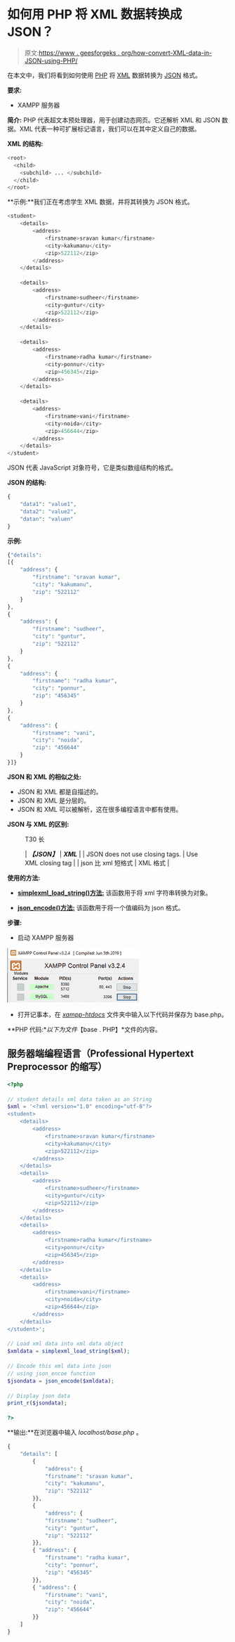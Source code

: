 # 如何用 PHP 将 XML 数据转换成 JSON？

> 原文:[https://www . geesforgeks . org/how-convert-XML-data-in-JSON-using-PHP/](https://www.geeksforgeeks.org/how-to-convert-xml-data-into-json-using-php/)

在本文中，我们将看到如何使用 [PHP](https://www.geeksforgeeks.org/php-tutorials/) 将 [XML](https://www.geeksforgeeks.org/xml-basics/) 数据转换为 [JSON](https://www.geeksforgeeks.org/javascript-json/) 格式。

**要求:**

*   XAMPP 服务器

**简介:** PHP 代表超文本预处理器，用于创建动态网页。它还解析 XML 和 JSON 数据。XML 代表一种可扩展标记语言，我们可以在其中定义自己的数据。

**XML 的结构:**

```php
<root> 
  <child>
    <subchild> ... </subchild>
  </child>
</root>

```

**示例:**我们正在考虑学生 XML 数据，并将其转换为 JSON 格式。

```php
<student>
    <details>
        <address>
            <firstname>sravan kumar</firstname>
            <city>kakumanu</city>
            <zip>522112</zip>
        </address>
    </details>

    <details>
        <address>
            <firstname>sudheer</firstname>
            <city>guntur</city>
            <zip>522112</zip>
        </address>
    </details>

    <details>
        <address>
            <firstname>radha kumar</firstname>
            <city>ponnur</city>
            <zip>456345</zip>
        </address>
    </details>

    <details>
        <address>
            <firstname>vani</firstname>
            <city>noida</city>
            <zip>456644</zip>
        </address>
    </details>
</student>

```

JSON 代表 JavaScript 对象符号，它是类似数组结构的格式。

**JSON 的结构:**

```php
{ 
    "data1": "value1",
    "data2": "value2",
    "datan": "valuen"
}

```

**示例:**

```php
{"details":
[{ 
    "address": { 
        "firstname": "sravan kumar", 
        "city": "kakumanu", 
        "zip": "522112" 
    }
},
{ 
    "address": { 
        "firstname": "sudheer", 
        "city": "guntur", 
        "zip": "522112" 
    } 
},
{ 
    "address": { 
        "firstname": "radha kumar", 
        "city": "ponnur", 
        "zip": "456345" 
    } 
},
{ 
    "address": { 
        "firstname": "vani", 
        "city": "noida", 
        "zip": "456644" 
    } 
}]}

```

**JSON 和 XML 的相似之处:**

*   JSON 和 XML 都是自描述的。
*   JSON 和 XML 是分层的。
*   JSON 和 XML 可以被解析，这在很多编程语言中都有使用。

**JSON 与 XML 的区别:**

<figure class="table">T30 长

| ***【JSON】*** | ***XML*** |
| JSON does not use closing tags. | Use XML closing tag |
| json 比 xml 短格式 | XML 格式 |

</figure>

**使用的方法:**

*   [**simplexml_load_string()方法:**](https://www.geeksforgeeks.org/php-simplexml_load_string-function/) 该函数用于将 xml 字符串转换为对象。

*   [**json_encode()方法:**](https://www.geeksforgeeks.org/php-json_encode-function/) 该函数用于将一个值编码为 json 格式。

**步骤:**

*   启动 XAMPP 服务器

![](img/c8acb0f915fbbba78d7d3f3f967f7260.png)

*   打开记事本，在 *<u>xampp-htdocs</u>* 文件夹中输入以下代码并保存为 base.php。

**PHP 代码:**以下为文件*【base . PHP】*文件的内容。

## 服务器端编程语言（Professional Hypertext Preprocessor 的缩写）

```php
<?php

// student details xml data taken as an String
$xml = '<?xml version="1.0" encoding="utf-8"?>
<student>
    <details>
        <address>
            <firstname>sravan kumar</firstname>
            <city>kakumanu</city>
            <zip>522112</zip>
        </address>
    </details>
    <details>
        <address>
            <firstname>sudheer</firstname>
            <city>guntur</city>
            <zip>522112</zip>
        </address>
    </details>
    <details>
        <address>
            <firstname>radha kumar</firstname>
            <city>ponnur</city>
            <zip>456345</zip>
        </address>
    </details>
    <details>
        <address>
            <firstname>vani</firstname>
            <city>noida</city>
            <zip>456644</zip>
        </address>
    </details>
</student>';

// Load xml data into xml data object
$xmldata = simplexml_load_string($xml);

// Encode this xml data into json 
// using json_encoe function
$jsondata = json_encode($xmldata);

// Display json data
print_r($jsondata);

?>
```

**输出:**在浏览器中输入 *localhost/base.php* 。

```php
{
    "details": [
        { 
            "address": { 
            "firstname": "sravan kumar", 
            "city": "kakumanu", 
            "zip": "522112" 
        }},
        { 
            "address": { 
            "firstname": "sudheer", 
            "city": "guntur", 
            "zip": "522112" 
        }},
        { "address": { 
            "firstname": "radha kumar", 
            "city": "ponnur", 
            "zip": "456345" 
        }},
        { "address": { 
            "firstname": "vani", 
            "city": "noida", 
            "zip": "456644" 
        }}
    ]
}
```